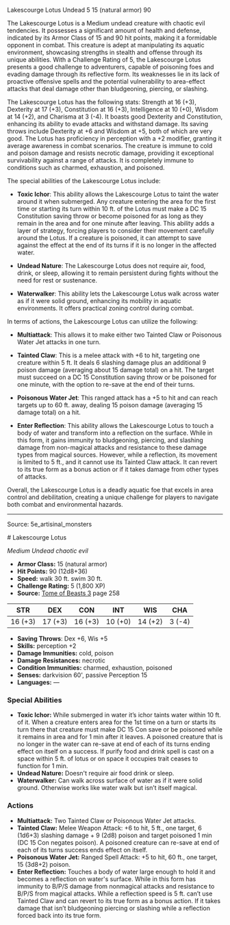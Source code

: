 <MonsterName/>Lakescourge Lotus</MonsterName>
<CreatureType/>Undead</CreatureType>
<CR/>5</CR>
<AC/>15 (natural armor)</AC>
<HP/>90</HP>
<summary>The Lakescourge Lotus is a Medium undead creature with chaotic evil tendencies. It possesses a significant amount of health and defense, indicated by its Armor Class of 15 and 90 hit points, making it a formidable opponent in combat. This creature is adept at manipulating its aquatic environment, showcasing strengths in stealth and offense through its unique abilities. With a Challenge Rating of 5, the Lakescourge Lotus presents a good challenge to adventurers, capable of poisoning foes and evading damage through its reflective form. Its weaknesses lie in its lack of proactive offensive spells and the potential vulnerability to area-effect attacks that deal damage other than bludgeoning, piercing, or slashing.</summary>

<detail>

The Lakescourge Lotus has the following stats: Strength at 16 (+3), Dexterity at 17 (+3), Constitution at 16 (+3), Intelligence at 10 (+0), Wisdom at 14 (+2), and Charisma at 3 (-4). It boasts good Dexterity and Constitution, enhancing its ability to evade attacks and withstand damage. Its saving throws include Dexterity at +6 and Wisdom at +5, both of which are very good. The Lotus has proficiency in perception with a +2 modifier, granting it average awareness in combat scenarios. The creature is immune to cold and poison damage and resists necrotic damage, providing it exceptional survivability against a range of attacks. It is completely immune to conditions such as charmed, exhaustion, and poisoned.

The special abilities of the Lakescourge Lotus include:

- **Toxic Ichor**: This ability allows the Lakescourge Lotus to taint the water around it when submerged. Any creature entering the area for the first time or starting its turn within 10 ft. of the Lotus must make a DC 15 Constitution saving throw or become poisoned for as long as they remain in the area and for one minute after leaving. This ability adds a layer of strategy, forcing players to consider their movement carefully around the Lotus. If a creature is poisoned, it can attempt to save against the effect at the end of its turns if it is no longer in the affected water.
  
- **Undead Nature**: The Lakescourge Lotus does not require air, food, drink, or sleep, allowing it to remain persistent during fights without the need for rest or sustenance.

- **Waterwalker**: This ability lets the Lakescourge Lotus walk across water as if it were solid ground, enhancing its mobility in aquatic environments. It offers practical zoning control during combat.

In terms of actions, the Lakescourge Lotus can utilize the following:

- **Multiattack**: This allows it to make either two Tainted Claw or Poisonous Water Jet attacks in one turn.

- **Tainted Claw**: This is a melee attack with +6 to hit, targeting one creature within 5 ft. It deals 6 slashing damage plus an additional 9 poison damage (averaging about 15 damage total) on a hit. The target must succeed on a DC 15 Constitution saving throw or be poisoned for one minute, with the option to re-save at the end of their turns.

- **Poisonous Water Jet**: This ranged attack has a +5 to hit and can reach targets up to 60 ft. away, dealing 15 poison damage (averaging 15 damage total) on a hit.

- **Enter Reflection**: This ability allows the Lakescourge Lotus to touch a body of water and transform into a reflection on the surface. While in this form, it gains immunity to bludgeoning, piercing, and slashing damage from non-magical attacks and resistance to these damage types from magical sources. However, while a reflection, its movement is limited to 5 ft., and it cannot use its Tainted Claw attack. It can revert to its true form as a bonus action or if it takes damage from other types of attacks.

Overall, the Lakescourge Lotus is a deadly aquatic foe that excels in area control and debilitation, creating a unique challenge for players to navigate both combat and environmental hazards.</detail>



---

Source: 5e_artisinal_monsters

<statblock>
# Lakescourge Lotus

*Medium* *Undead* *chaotic evil*

- **Armor Class:** 15 (natural armor)
- **Hit Points:** 90 (12d8+36)
- **Speed:** walk 30 ft. swim 30 ft.
- **Challenge Rating:** 5 (1,800 XP)
- **Source:** [Tome of Beasts 3](https://koboldpress.com/kpstore/product/tome-of-beasts-3-for-5th-edition/) page 258

| STR | DEX | CON | INT | WIS | CHA |
| --- | --- | --- | --- | --- | --- |
| 16 (+3) | 17 (+3) | 16 (+3) | 10 (+0) | 14 (+2) | 3 (-4) |

- **Saving Throws**: Dex +6, Wis +5
- **Skills:** perception +2
- **Damage Immunities:** cold, poison
- **Damage Resistances:** necrotic
- **Condition Immunities:** charmed, exhaustion, poisoned
- **Senses:** darkvision 60', passive Perception 15
- **Languages:** —

### Special Abilities

- **Toxic Ichor:** While submerged in water it’s ichor taints water within 10 ft. of it. When a creature enters area for the 1st time on a turn or starts its turn there that creature must make DC 15 Con save or be poisoned while it remains in area and for 1 min after it leaves. A poisoned creature that is no longer in the water can re-save at end of each of its turns ending effect on itself on a success. If purify food and drink spell is cast on a space within 5 ft. of lotus or on space it occupies trait ceases to function for 1 min.
- **Undead Nature:** Doesn't require air food drink or sleep.
- **Waterwalker:** Can walk across surface of water as if it were solid ground. Otherwise works like water walk but isn’t itself magical.

### Actions

- **Multiattack:** Two Tainted Claw or Poisonous Water Jet attacks.
- **Tainted Claw:** Melee Weapon Attack: +6 to hit, 5 ft., one target, 6 (1d6+3) slashing damage + 9 (2d8) poison and target poisoned 1 min (DC 15 Con negates poison). A poisoned creature can re-save at end of each of its turns success ends effect on itself.
- **Poisonous Water Jet:** Ranged Spell Attack: +5 to hit, 60 ft., one target, 15 (3d8+2) poison.
- **Enter Reflection:** Touches a body of water large enough to hold it and becomes a reflection on water's surface. While in this form has immunity to B/P/S damage from nonmagical attacks and resistance to B/P/S from magical attacks. While a reflection speed is 5 ft. can’t use Tainted Claw and can revert to its true form as a bonus action. If it takes damage that isn’t bludgeoning piercing or slashing while a reflection forced back into its true form.


</statblock>


